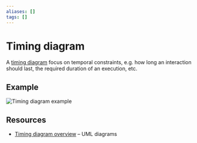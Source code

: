 ```yaml
---
aliases: []
tags: []
---
```


# Timing diagram

A [timing diagram](https://wikipedia.org/wiki/timing_diagram_(unified_modeling_language)) focus on temporal constraints, e.g. how long an interaction should last, the required duration of an execution, etc.

## Example

![Timing diagram example](https://www.uml-diagrams.org/timing-diagrams/timing-diagrams-overview.png)

## Resources

- [Timing diagram overview](https://www.uml-diagrams.org/timing-diagrams.html) – UML diagrams